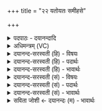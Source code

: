+++
title = "२२ यतोयतः समीहसे"

+++
<details><summary>पदपाठः - दयानन्दादि</summary>

यतो॑यत॒ इति॒ यतः॑ऽयतः। स॒मीह॑स॒ इति॑ स॒म्ऽईह॑से। ततः॑। नः॒। अभ॑यम्। कु॒रु॒। शम्। नः॒। कु॒रु॒। प्र॒जाभ्य॒ इति॑ प्र॒ऽजाभ्यः॑। अभ॑यम्। नः॒। प॒शुभ्य॒ इति॑ प॒शुऽभ्यः॑। २२।
</details>

<details><summary>अधिमन्त्रम् (VC)</summary>

- ईश्वरो देवता
- दध्यङ्ङाथर्वण ऋषिः
- भुरिगुष्णिक्
- ऋषभः
</details>

<details><summary>दयानन्द-सरस्वती (हि) - विषयः</summary>

फिर उसी विषय को अगले मन्त्र में कहा है ॥
</details>

<details><summary>दयानन्द-सरस्वती (हि) - पदार्थः</summary>

पदार्थान्वयभाषाः -  हे भगवन् ईश्वर ! आप अपने कृपाकटाक्ष से (यतोयतः) जिस-जिस स्थान से (समीहसे) सम्यक् चेष्टा करते हो (ततः) उस उससे (नः) हमको (अभयम्) भयरहित (कुरु) कीजिये (नः) हमारी (प्रजाभ्यः) प्रजाओं से और (नः) हमारे (पशुभ्यः) गौ आदि पशुओं से (शम्) सुख और (अभयम्) निर्भय (कुरु) कीजिये ॥२२ ॥
</details>

<details><summary>दयानन्द-सरस्वती (हि) - भावार्थः</summary>

भावार्थभाषाः -  हे परमेश्वर ! आप जिस कारण सब में अभिव्याप्त हैं, इससे हमको और दूसरों को सब कालों और सब देशों में सब प्राणियों से निर्भय कीजिये ॥२२ ॥
</details>

<details><summary>दयानन्द-सरस्वती (सं) - विषयः</summary>

पुनस्तमेव विषयमाह ॥
</details>

<details><summary>दयानन्द-सरस्वती (सं) - पदार्थः</summary>

पदार्थान्वयभाषाः -  हे भगवन्नीश्वर ! त्वं कृपाकटाक्षेण यतोयतः समीहसे ततो नोऽभयं कुरु। नः प्रजाभ्यो नः पशुभ्यश्च शमभयं च कुरु ॥२२ ॥
</details>

<details><summary>दयानन्द-सरस्वती (सं) - भावार्थः</summary>

भावार्थभाषाः -  हे परमेश्वर ! भवान् यतः सर्वाभिव्याप्तोऽस्ति तस्मादस्मानन्यांश्च सर्वेषु कालेषु सर्वेषु देशेषु सर्वेभ्यः प्राणिभ्यो निर्भयान् करोतु ॥२२ ॥
</details>

<details><summary>सविता जोशी ← दयानन्दः (म) - भावार्थः</summary>

भावार्थभाषाः -  हे परमेश्वरा ! तू ज्या ज्या स्थानी व्याप्त आहेस तेथे आम्हाला व इतरांनाही सर्वकाळी व सर्व ठिकाणी निर्भय कर. सर्व प्राण्यांना व संतानांना निर्भय कर.
</details>